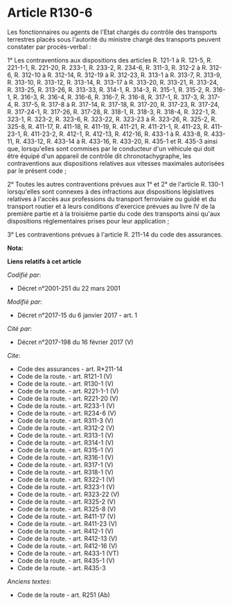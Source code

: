 # Article R130-6

Les fonctionnaires ou agents de l'Etat chargés du contrôle des transports terrestres placés sous l'autorité du ministre
chargé des transports peuvent constater par procès-verbal : 

1° Les contraventions aux dispositions des articles R. 121-1 à R. 121-5, R. 221-1-1, R. 221-20, R. 233-1, R. 233-2, R. 234-6,
R. 311-3, R. 312-2 à R. 312-6, R. 312-10 à R. 312-14, R. 312-19 à R. 312-23, R. 313-1 à R. 313-7, R. 313-9, R. 313-10, R.
313-12, R. 313-14, R. 313-17 à R. 313-20, R. 313-21, R. 313-24, R. 313-25, R. 313-26, R. 313-33, R. 314-1, R. 314-3, R.
315-1, R. 315-2, R. 316-1, R. 316-3, R. 316-4, R. 316-6, R. 316-7, R. 316-8, R. 317-1, R. 317-3, R. 317-4, R. 317-5, R. 317-8
à R. 317-14, R. 317-18, R. 317-20, R. 317-23, R. 317-24, R. 317-24-1, R. 317-26, R. 317-28, R. 318-1, R. 318-3, R. 318-4, R.
322-1, R. 323-1, R. 323-2, R. 323-6, R. 323-22, R. 323-23 à R. 323-26, R. 325-2, R. 325-8, R. 411-17, R. 411-18, R. 411-19,
R. 411-21, R. 411-21-1, R. 411-23, R. 411-23-1, R. 411-23-2, R. 412-1, R. 412-13, R. 412-16, R. 433-1 à R. 433-8, R. 433-11,
R. 433-12, R. 433-14 à R. 433-16, R. 433-20, R. 435-1 et R. 435-3 ainsi que, lorsqu'elles sont commises par le conducteur
d'un véhicule qui doit être équipé d'un appareil de contrôle dit chronotachygraphe, les contraventions aux dispositions
relatives aux vitesses maximales autorisées par le présent code ; 

2° Toutes les autres contraventions prévues aux 1° et 2° de l'article R. 130-1 lorsqu'elles sont connexes à des infractions
aux dispositions législatives relatives à l'accès aux professions du transport ferroviaire ou guidé et du transport routier
et à leurs conditions d'exercice prévues au livre IV de la première partie et à la troisième partie du code des transports
ainsi qu'aux dispositions réglementaires prises pour leur application ; 

3° Les contraventions prévues à l'article R. 211-14 du code des assurances.

**Nota:**



**Liens relatifs à cet article**

_Codifié par_:

  - Décret n°2001-251 du 22 mars 2001

_Modifié par_:

  - Décret n°2017-15 du 6 janvier 2017 - art. 1

_Cité par_:

  - Décret n°2017-198 du 16 février 2017 (V)

_Cite_:

  - Code des assurances - art. R*211-14
  - Code de la route. - art. R121-1 (V)
  - Code de la route. - art. R130-1 (V)
  - Code de la route. - art. R221-1-1 (V)
  - Code de la route. - art. R221-20 (V)
  - Code de la route. - art. R233-1 (V)
  - Code de la route. - art. R234-6 (V)
  - Code de la route. - art. R311-3 (V)
  - Code de la route. - art. R312-2 (V)
  - Code de la route. - art. R313-1 (V)
  - Code de la route. - art. R314-1 (V)
  - Code de la route. - art. R315-1 (V)
  - Code de la route. - art. R316-1 (V)
  - Code de la route. - art. R317-1 (V)
  - Code de la route. - art. R318-1 (V)
  - Code de la route. - art. R322-1 (V)
  - Code de la route. - art. R323-1 (V)
  - Code de la route. - art. R323-22 (V)
  - Code de la route. - art. R325-2 (V)
  - Code de la route. - art. R325-8 (V)
  - Code de la route. - art. R411-17 (V)
  - Code de la route. - art. R411-23 (V)
  - Code de la route. - art. R412-1 (V)
  - Code de la route. - art. R412-13 (V)
  - Code de la route. - art. R412-16 (V)
  - Code de la route. - art. R433-1 (VT)
  - Code de la route. - art. R435-1 (V)
  - Code de la route. - art. R435-3

_Anciens textes_:

  - Code de la route - art. R251 (Ab)
